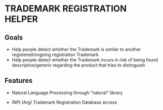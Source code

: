# TRADEMARK REGISTRATION HELPER

## Goals

-   Help people detect whether the Trademark is similar to another registered/ongoing registration Trademark
-   Help people detect whether the Trademark incurs in risk of being found descriptive/generic regarding the product that tries to distinguish

## Features

-   Natural Language Processing through "natural" library

-   INPI (Arg) Trademark Registration Database access
